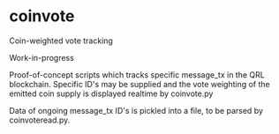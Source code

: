 # coinvote
Coin-weighted vote tracking

Work-in-progress

Proof-of-concept scripts which tracks specific message_tx in the QRL blockchain. Specific ID's may be supplied and the vote weighting of the emitted coin supply is displayed realtime by coinvote.py

Data of ongoing message_tx ID's is pickled into a file, to be parsed by coinvoteread.py.

